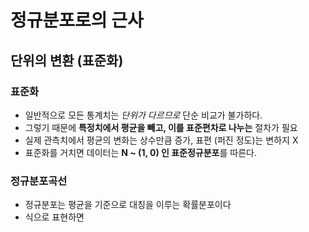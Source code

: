 <script type="text/javascript" 
src="https://cdn.mathjax.org/mathjax/latest/MathJax.js?config=TeX-AMS_HTML">
</script>

# 정규분포로의 근사
## 단위의 변환 (표준화)
### 표준화
* 일반적으로 모든 통계치는 *단위가 다르므로* 단순 비교가 불가하다.
* 그렇기 때문에 **특정치에서 평균을 빼고, 이를 표준편차로 나누는** 절차가 필요
* 실제 관측치에서 평균의 변화는 상수만큼 증가, 표편 (퍼진 정도)는 변하지 X
* 표준화를 거치면 데이터는 **N ~ (1, 0) 인 표준정규분포**를 따른다.

### 정규분포곡선
* 정규분포는 평균을 기준으로 대칭을 이루는 확률분포이다
* 식으로 표현하면 


